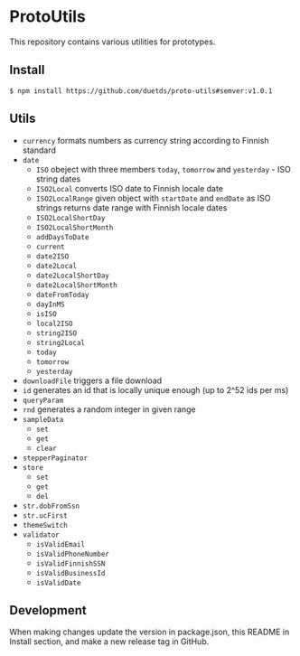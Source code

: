 # ProtoUtils

This repository contains various utilities for prototypes.

## Install

`$ npm install https://github.com/duetds/proto-utils#semver:v1.0.1`

## Utils

- `currency` formats numbers as currency string according to Finnish standard
- `date`
  - `ISO` obeject with three members `today`, `tomorrow` and `yesterday` - ISO string dates
  - `ISO2Local` converts ISO date to Finnish locale date
  - `ISO2LocalRange` given object with `startDate` and `endDate` as ISO strings returns date range with Finnish locale dates
  - `ISO2LocalShortDay`
  - `ISO2LocalShortMonth`
  - `addDaysToDate`
  - `current`
  - `date2ISO`
  - `date2Local`
  - `date2LocalShortDay`
  - `date2LocalShortMonth`
  - `dateFromToday`
  - `dayInMS`
  - `isISO`
  - `local2ISO`
  - `string2ISO`
  - `string2Local`
  - `today`
  - `tomorrow`
  - `yesterday`
- `downloadFile` triggers a file download
- `id` generates an id that is locally unique enough (up to 2^52 ids per ms)
- `queryParam`
- `rnd` generates a random integer in given range
- `sampleData`
  - `set`
  - `get`
  - `clear`
- `stepperPaginator`
- `store`
  - `set`
  - `get`
  - `del`
- `str.dobFromSsn`
- `str.ucFirst`
- `themeSwitch`
- `validator`
  - `isValidEmail`
  - `isValidPhoneNumber`
  - `isValidFinnishSSN`
  - `isValidBusinessId`
  - `isValidDate`

## Development

When making changes update the version in package.json, this README in Install section, and make a new release tag in GitHub.
